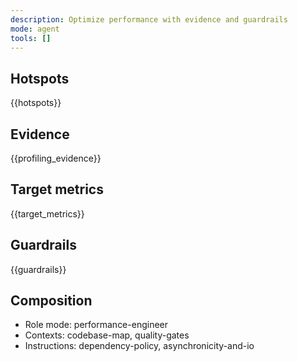 ```yaml
---
description: Optimize performance with evidence and guardrails
mode: agent
tools: []
---
```


## Hotspots
{{hotspots}}

## Evidence
{{profiling_evidence}}

## Target metrics
{{target_metrics}}

## Guardrails
{{guardrails}}

## Composition
- Role mode: performance-engineer
- Contexts: codebase-map, quality-gates
- Instructions: dependency-policy, asynchronicity-and-io
